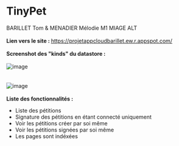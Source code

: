 # TinyPet
BARILLET Tom & MENADIER Mélodie     M1 MIAGE ALT  
<br/>
<b>Lien vers le site : </b> https://projetappcloudbarillet.ew.r.appspot.com/  
<br/>
<b>Screenshot des "kinds" du datastore :   </b>      
<br/>
![image](https://github.com/K4nen/TinyPet/assets/98813565/13019f65-2433-4bfc-9056-d4f4fb0280c9)<br/><br/>  
![image](https://github.com/K4nen/TinyPet/assets/98813565/b9faa5c9-c85c-40fc-aae5-5f66ea0d4f2a)
<br/>  
<b>Liste des fonctionnalités : </b>   
<ul>
  <li>Liste des pétitions</li>
  <li>Signature des pétitions en étant connecté uniquement</li>
  <li>Voir les pétitions créer par soi même</li>
  <li>Voir les pétitions signées par soi même</li>
  <li>Les pages sont indéxées</li>
</ul>



